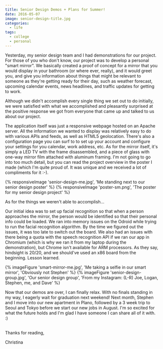 ```yaml
---
title: Senior Design Demos + Plans for Summer!
date: 2016-05-07
image: senior-design-title.jpg
categories:
  - life
tags:
  - college
  - personal
---
```


Yesterday, my senior design team and I had demonstrations for our project.<!-- excerpt --> For those of you who don't know, our project was to develop a personal "smart mirror". We basically created a proof of concept for a mirror that you would display in your bathroom (or where ever, really), and it would greet you, and give you information about things that might be relevant to someone as they're getting ready for their day, such as weather forecast, upcoming calendar events, news headlines, and traffic updates for getting to work.

Although we didn't accomplish every single thing we set out to do initially, we were satisfied with what we accomplished and pleasantly surprised at the positive response we got from everyone that came up and talked to us about our project.

The application itself was just a responsive webpage hosted on an Apache server. All the information we wanted to display was relatively easy to do with various APIs and feeds, as well as HTML5 geolocation. There's also a configuration page you can surf to to set up your account and configure your settings for you calendar, work address, etc. As for the mirror itself, it's simply a LED TV with the frame disassembled, and a piece of glass with one-way mirror film attached with aluminum framing. I'm not going to go into too much detail, but you can read the project overview in the poster I made (which I'm quite proud of. It was unique and we received a lot of compliments for it :-).

{% responsiveImage 'senior-design-me.jpg', 'Me standing next to our senior design poster' %}
{% responsiveImage 'poster-sm.png', 'The poster for my senior design project' %}

As for the things we weren't able to accomplish...

Our initial idea was to set up facial recognition so that when a person approaches the mirror, the person would be identified so that their personal info could be loaded. We ran into memory issues on the Odroid while trying to run the facial recognition algorithm. By the time we figured out the issues, it was too late to switch out the board. We also had an issues with there being a quota with the speech recognition API if we ran our app in Chromium (which is why we ran it from my laptop during the demonstration), but Chrome isn't available for ARM processors. As they say, hindsight is 20/20, and we should've used an x86 board from the beginning. Lesson learned.

{% imageFigure 'smart-mirror-me.jpg', 'Me taking a selfie in our smart mirror', 'Obviously not Stephen' %}
{% imageFigure 'senior-design-group.jpg', 'Our senior design group', 'From my Instagram: (L-R) Joe, Logan, Stephen, me, and Dave' %}

Now that our demos are over, I can finally relax. With no finals standing in my way, I eagerly wait for graduation next weekend! Next month, Stephen and I move into our new apartment in Plano, followed by a 3 week trip to Seoul and Tokyo before we start our new jobs in August. I'm so excited for what the future holds and I'm glad I have someone I can share all of it with. :)

\
Thanks for reading,

Christina
